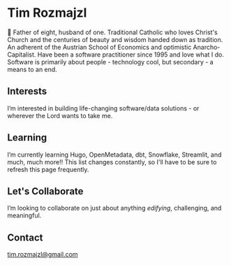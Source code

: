 # Tim Rozmajzl

👋 Father of eight, husband of one.  Traditional Catholic who loves Christ's Church and the centuries of beauty and wisdom handed down as tradition. An adherent of the Austrian School of Economics and optimistic Anarcho-Capitalist. Have been a software practitioner since 1995 and love what I do. Software is primarily about people - technology cool, but secondary - a means to an end.

## Interests

I’m interested in building life-changing software/data solutions - or wherever the Lord wants to take me.

## Learning

I’m currently learning Hugo, OpenMetadata, dbt, Snowflake, Streamlit, and much, much more!! This list changes constantly, so I'll have to be sure to refresh this page frequently.

## Let's Collaborate

I’m looking to collaborate on just about anything _edifying_, challenging, and meaningful.

## Contact

[tim.rozmajzl@gmail.com](mailto:tim.rozmajzl@gmail.com)

